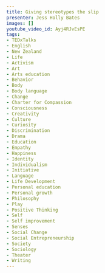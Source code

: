 ```yaml
---
title: Giving stereotypes the slip
presenter: Jess Holly Bates
images: []
youtube_video_id: Ayj4RJvEsPE
tags:
- TEDxTalks
- English
- New Zealand
- Life
- Activism
- Art
- Arts education
- Behavior
- Body
- Body language
- Change
- Charter for Compassion
- Consciousness
- Creativity
- Culture
- Curiosity
- Discrimination
- Drama
- Education
- Empathy
- Happiness
- Identity
- Individualism
- Initiative
- Language
- Life Development
- Personal education
- Personal growth
- Philosophy
- Play
- Positive Thinking
- Self
- Self improvement
- Senses
- Social Change
- Social Entrepreneurship
- Society
- Sociology
- Theater
- Writing
---
```

